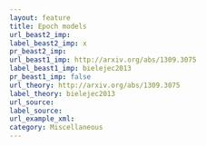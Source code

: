 ```yaml
---
layout: feature
title: Epoch models
url_beast2_imp: 
label_beast2_imp: x
pr_beast2_imp: 
url_beast1_imp: http://arxiv.org/abs/1309.3075
label_beast1_imp: bielejec2013
pr_beast1_imp: false
url_theory: http://arxiv.org/abs/1309.3075
label_theory: bielejec2013
url_source: 
label_source: 
url_example_xml: 
category: Miscellaneous
---
```

